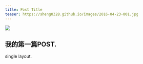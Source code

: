 ```yaml
---
title: Post Title
teaser: https://sheng0328.github.io/images/2016-04-23-001.jpg
---
```


![](https://sheng0328.github.io/images/2016-04-23-001.jpg)

## 我的第一篇POST.

single layout.
